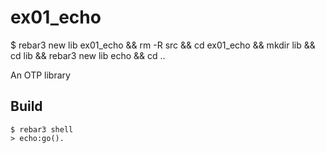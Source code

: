ex01_echo
=====
$ rebar3 new lib ex01_echo && rm -R src && cd ex01_echo && mkdir lib && cd lib && rebar3 new lib echo && cd ..


An OTP library

Build
-----

    $ rebar3 shell
	> echo:go().
	
